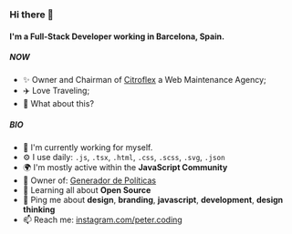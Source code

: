 ### Hi there 👋

#### I'm a Full-Stack Developer working in Barcelona, Spain.

##### NOW

- ✨ Owner and Chairman of [Citroflex](https://citroflex.com) a Web Maintenance Agency;
- ✈️ Love Traveling;
- 🍑 What about this?

##### BIO

- 🏢 I'm currently working for myself.
- ⚙️ I use daily: `.js`, `.tsx`, `.html`, `.css`, `.scss`, `.svg`, `.json`
- 🌍 I'm mostly active within the **JavaScript Community**
- 💅 Owner of: [Generador de Políticas](https://www.generadordepoliticas.com)
- 🌱 Learning all about **Open Source**
- 💬 Ping me about **design**, **branding**, **javascript**, **development**, **design thinking**
- 📫 Reach me: [instagram.com/peter.coding](https://instagram.com/peter.coding)
